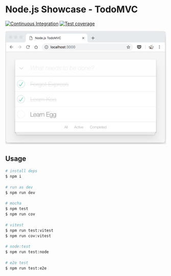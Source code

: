 # Node.js Showcase - TodoMVC

[![Continuous Integration](https://github.com/atian25/node-unittest-showcase/actions/workflows/nodejs.yml/badge.svg)](https://github.com/atian25/node-unittest-showcase/actions/workflows/nodejs.yml)
[![Test coverage](https://img.shields.io/codecov/c/github/atian25/node-unittest-showcase.svg?style=flat-square)](https://codecov.io/gh/atian25/node-unittest-showcase)

![](./snapshot.png)

## Usage

```bash
# install deps
$ npm i

# run as dev
$ npm run dev

# mocha
$ npm test
$ npm run cov

# vitest
$ npm run test:vitest
$ npm run cov:vitest

# node:test
$ npm run test:node

# e2e test
$ npm run test:e2e
```
